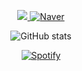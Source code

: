 <p align="center">
  <a href="https://leebit.tistory.com/" target="_blank">
    <img src="https://img.shields.io/badge/Blog-005571?style=flat-square&logo=Bloglovin&logoColor=white"/>
  </a>
  <a href="mailto:leegy0720@naver.com" target="_blank">
    <img alt="Naver" src ="https://img.shields.io/badge/Naver-#03C75A.svg?&style=for-the-badge&logo=Naver&logoColor=white"/>
  </a>
</p>

<div align="center" style="text-align:center">

  ![GitHub stats](https://github-readme-stats.vercel.app/api?username=gayoung000&show_icons=true&theme=dark) 
 
</div>

<div align="center" style="text-align:center">

[![Spotify](https://spotify-github-readme.vercel.app/api/spotify)](https://open.spotify.com/artist/66CXWjxzNUsdJxJ2JdwvnR)

</div>
